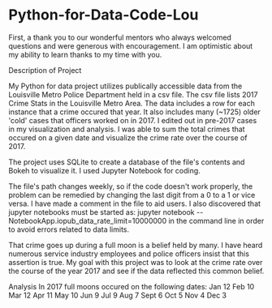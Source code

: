 # Python-for-Data-Code-Lou

First, a thank you to our wonderful mentors who always welcomed questions and were generous with encouragement.  I am optimistic about my ability to learn thanks to my time with you.

Description of Project

My Python for data project utilizes publically accessible data from the Louisville Metro Police Department held in a csv file.  The csv file lists 2017 Crime Stats in the Louisville Metro Area. The data includes a row for each instance that a crime occured that year.  It also includes many (~1725) older 'cold' cases that officers worked on in 2017. I edited out in pre-2017 cases in my visualization and analysis.  I was able to sum the total crimes that occured on a given date and visualize the crime rate over the course of 2017.

The project uses SQLite to create a database of the file's contents and Bokeh to visualize it. I used Jupyter Notebook for coding.

The file's path changes weekly, so if the code doesn't work properly, the problem can be remedied by changing the last digit from a 0 to a 1 or vice versa. I have made a comment in the file to aid users.  I also discovered that jupyter notebooks must be started as: jupyter notebook --NotebookApp.iopub_data_rate_limit=10000000 in the command line in order to avoid errors related to data limits.

That crime goes up during a full moon is a belief held by many.  I have heard numerous service industry employees and police officers insist that this assertion is true.  My goal with this project was to look at the crime rate over the course of the year 2017 and see if the data reflected this common belief. 

Analysis
In 2017 full moons occured on the following dates:
Jan 12
Feb 10
Mar 12
Apr 11
May 10
Jun 9
Jul 9
Aug 7
Sept 6
Oct 5
Nov 4
Dec 3

